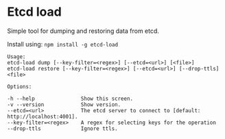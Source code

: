 # Etcd load

Simple tool for dumping and restoring data from etcd.

Install using: `npm install -g etcd-load`

```
Usage:
etcd-load dump [--key-filter=<regex>] [--etcd=<url>] [<file>]
etcd-load restore [--key-filter=<regex>] [--etcd=<url>] [--drop-ttls] <file>

Options:

-h --help               Show this screen.
-v --version            Show version.
--etcd=<url>            The etcd server to connect to [default: http://localhost:4001].
--key-filter=<regex>    A regex for selecting keys for the operation
--drop-ttls             Ignore ttls.
```
